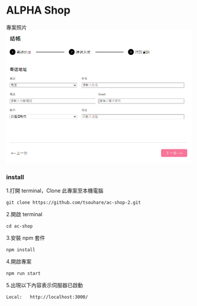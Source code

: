 # ALPHA Shop

專案照片
![image](https://raw.githubusercontent.com/tsouhare/ac-shop-2/main/public/photo/screenshot.png)

### install

1.打開 terminal，Clone 此專案至本機電腦

```
git clone https://github.com/tsouhare/ac-shop-2.git
```

2.開啟 terminal

```
cd ac-shop
```

3.安裝 npm 套件

```
npm install
```

4.開啟專案

```
npm run start
```

5.出現以下內容表示伺服器已啟動

```
Local:   http://localhost:3000/
```
